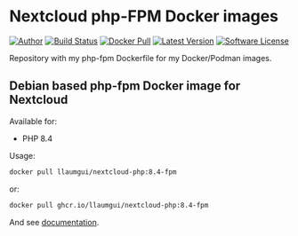 # Nextcloud php-FPM Docker images

[![Author][ico-bluesky]][link-bluesky]
[![Build Status][ico-ghactions]][link-ghactions]
[![Docker Pull][ico-docker]][link-docker]
[![Latest Version][ico-version]][link-docker]
[![Software License][ico-license]](LICENSE)

Repository with my php-fpm Dockerfile for my Docker/Podman images.

## Debian based php-fpm Docker image for Nextcloud

Available for:

* PHP 8.4

Usage:

```bash
docker pull llaumgui/nextcloud-php:8.4-fpm
```

or:

```bash
docker pull ghcr.io/llaumgui/nextcloud-php:8.4-fpm
```

And see [documentation](https://github.com/llaumgui/docker-images-nextcloud-php-fpm/tree/main/8.4).

[ico-bluesky]: https://img.shields.io/static/v1?label=Author&message=llaumgui&color=208bfe&logo=bluesky&style=flat-square
[link-bluesky]: https://bsky.app/profile/llaumgui.kulakowski.fr
[ico-docker]: https://img.shields.io/docker/pulls/llaumgui/nextcloud-php?color=%2496ed&logo=docker&style=flat-square
[link-docker]: https://hub.docker.com/r/llaumgui/nextcloud-php
[ico-ghactions]: https://img.shields.io/github/actions/workflow/status/llaumgui/docker-images-nextcloud-php-fpm/devops.yml?label=DevOps&logo=github&style=flat-square
[link-ghactions]: https://github.com/llaumgui/docker-images-nextcloud-php-fpm/actions
[ico-version]: https://img.shields.io/docker/v/llaumgui/nextcloud-php?sort=semver&color=%2496ed&logo=docker&style=flat-square
[ico-license]: https://img.shields.io/github/license/llaumgui/docker-images-nextcloud-php-fpm?style=flat-square
